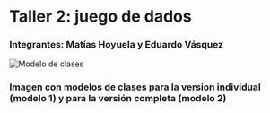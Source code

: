 # Taller 2: juego de dados
### Integrantes: Matías Hoyuela y Eduardo Vásquez

![Modelo de clases](https://github.com/user-attachments/assets/b68e3e7c-af82-4b60-9d1b-c8a2892c3bec)
### Imagen con modelos de clases para la version individual (modelo 1) y para la versión completa (modelo 2)
